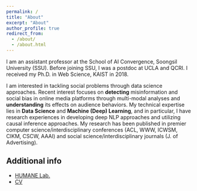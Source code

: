 ```yaml
---
permalink: /
title: "About"
excerpt: "About"
author_profile: true
redirect_from:
  - /about/
  - /about.html
---
```


I am an assistant professor at the School of AI Convergence, Soongsil University (SSU). Before joining SSU, I was a postdoc at UCLA and QCRI. I received my Ph.D. in Web Science, KAIST in 2018.

I am interested in tackling social problems through data science approaches. Recent interest focuses on **detecting** misinformation and social bias in online media platforms through multi-modal analyses and **understanding** its effects on audience behaviors. My technical expertise lies in **Data Science** and **Machine (Deep) Learning**, and in particular, I have research experiences in developing deep NLP approaches and utilizing causal inference approaches. My research has been published in premier computer science/interdisciplinary conferences (ACL, WWW, ICWSM, CIKM, CSCW, AAAI) and social science/interdisciplinary journals (J. of Advertising). 

## Additional info

- [HUMANE Lab.](https://ssu-humane.github.io)
- [CV](/files/Kunwoo_CV.pdf)



<!--- 
# News

{% for post in site.news reversed %}
  {% include archive-single-news.html %}
{% endfor %}
-->
